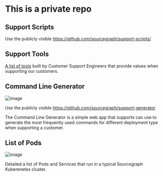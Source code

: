 # This is a private repo

## Support Scripts

Use the publicly visible https://github.com/sourcegraph/support-scripts/

## Support Tools

[A list of tools](https://sourcegraph.github.io/support-tools/) built by Customer Support Engineers that provide values when supporting our customers.

## Command Line Generator

![image](https://user-images.githubusercontent.com/68532117/133286989-016132c9-a594-4265-aaf1-9daea3afd430.png)

Use the publicly visible https://github.com/sourcegraph/support-generator

The Command Line Generator is a simple web app that supports can use to generate the most frequently used commands for different deployment type when supporting a customer.

## List of Pods

![image](https://user-images.githubusercontent.com/68532117/125098473-e4e1a080-e08b-11eb-8248-c7e119bbb3cc.png)

Detailed a list of Pods and Services that run in a typical Sourcegraph Kuberenetes cluster.

